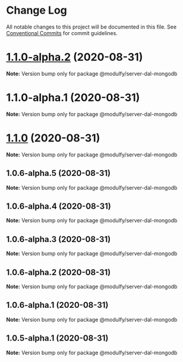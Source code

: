 # Change Log

All notable changes to this project will be documented in this file.
See [Conventional Commits](https://conventionalcommits.org) for commit guidelines.

# [1.1.0-alpha.2](https://github.com/jmrapp1/Modulfy/compare/@modulfy/server-dal-mongodb@1.1.0...@modulfy/server-dal-mongodb@1.1.0-alpha.2) (2020-08-31)

**Note:** Version bump only for package @modulfy/server-dal-mongodb





# 1.1.0-alpha.1 (2020-08-31)

**Note:** Version bump only for package @modulfy/server-dal-mongodb





# [1.1.0](https://github.com/jmrapp1/Modulfy/compare/@modulfy/server-dal-mongodb@1.0.6-alpha.5...@modulfy/server-dal-mongodb@1.1.0) (2020-08-31)

**Note:** Version bump only for package @modulfy/server-dal-mongodb





## 1.0.6-alpha.5 (2020-08-31)

**Note:** Version bump only for package @modulfy/server-dal-mongodb





## 1.0.6-alpha.4 (2020-08-31)

**Note:** Version bump only for package @modulfy/server-dal-mongodb





## 1.0.6-alpha.3 (2020-08-31)

**Note:** Version bump only for package @modulfy/server-dal-mongodb





## 1.0.6-alpha.2 (2020-08-31)

**Note:** Version bump only for package @modulfy/server-dal-mongodb





## 1.0.6-alpha.1 (2020-08-31)

**Note:** Version bump only for package @modulfy/server-dal-mongodb





## 1.0.5-alpha.1 (2020-08-31)

**Note:** Version bump only for package @modulfy/server-dal-mongodb
